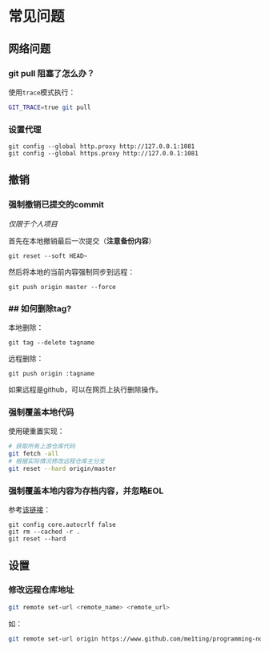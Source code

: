 # 常见问题

## 网络问题

### git pull 阻塞了怎么办？

使用`trace`模式执行：

```bash
GIT_TRACE=true git pull
```

### 设置代理

```shell
git config --global http.proxy http://127.0.0.1:1081
git config --global https.proxy http://127.0.0.1:1081
```

## 撤销

### 强制撤销已提交的commit

*仅限于个人项目*

首先在本地撤销最后一次提交（**注意备份内容**）

```
git reset --soft HEAD~
```

然后将本地的当前内容强制同步到远程：

```
git push origin master --force
```

### ## 如何删除tag?

本地删除：

```
git tag --delete tagname
```

远程删除：

```
git push origin :tagname
```

如果远程是github，可以在网页上执行删除操作。
### 强制覆盖本地代码

使用硬重置实现：

```bash
# 获取所有上游仓库代码
git fetch -all
# 根据实际情况修改远程仓库主分支
git reset --hard origin/master
```

### 强制覆盖本地内容为存档内容，并忽略EOL

参考[该链接](https://gist.github.com/tjsudarsan/f2bfe4c4d567243e302cf8ba40e1c7e5)：

```
git config core.autocrlf false
git rm --cached -r .
git reset --hard
```

## 设置
### 修改远程仓库地址

```bash
git remote set-url <remote_name> <remote_url>
```

如：

```bash
git remote set-url origin https://www.github.com/me1ting/programming-notes.git
```
